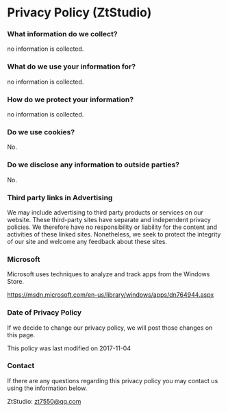 Privacy Policy (ZtStudio)
===========================

### What information do we collect? 
no information is collected.

### What do we use your information for? 
no information is collected.

### How do we protect your information? 
no information is collected.

### Do we use cookies? 
No.

### Do we disclose any information to outside parties? 
No.

### Third party links in Advertising
We may include advertising to third party products or services on our website. These third-party sites have separate and independent privacy policies. We therefore have no responsibility or liability for the content and activities of these linked sites. Nonetheless, we seek to protect the integrity of our site and welcome any feedback about these sites.

### Microsoft
Microsoft uses techniques to analyze and track apps from the Windows Store.

https://msdn.microsoft.com/en-us/library/windows/apps/dn764944.aspx

### Date of Privacy Policy 
If we decide to change our privacy policy, we will post those changes on this page. 

This policy was last modified on 2017-11-04

### Contact
If there are any questions regarding this privacy policy you may contact us using the information below. 

ZtStudio: zt7550@qq.com
